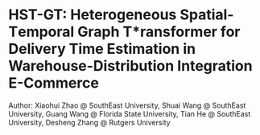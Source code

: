 # **HST-GT**: **H**eterogeneous **S**patial-**T**emporal **G**raph **T***ransformer for Delivery Time Estimation in Warehouse-Distribution Integration E-Commerce

Author: Xiaohui Zhao @ SouthEast University, Shuai Wang @ SouthEast University, Guang Wang @ Florida State University, Tian He @ SouthEast University, Desheng Zhang @ Rutgers University

